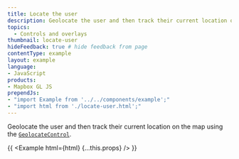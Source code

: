 ```yaml
---
title: Locate the user
description: Geolocate the user and then track their current location on the map using the GeolocateControl.
topics:
  - Controls and overlays
thumbnail: locate-user
hideFeedback: true # hide feedback from page
contentType: example
layout: example
language:
- JavaScript
products:
- Mapbox GL JS
prependJs:
- "import Example from '../../components/example';"
- "import html from './locate-user.html';"
---
```


Geolocate the user and then track their current location on the map using the [`GeolocateControl`](https://maplibre.org/maplibre-gl-js-docs/api/markers/#geolocatecontrol).

{{ <Example html={html} {...this.props} /> }}
